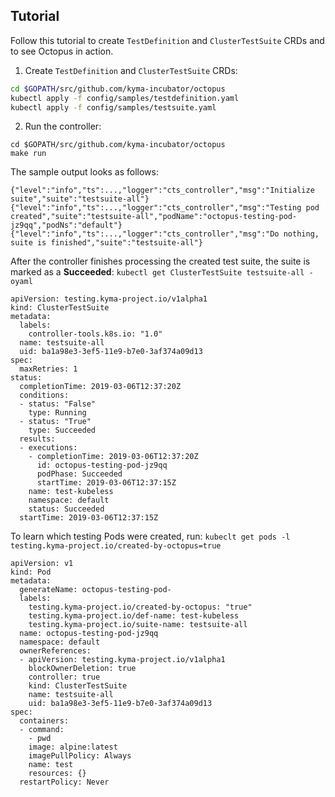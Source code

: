 ## Tutorial
Follow this tutorial to create `TestDefinition` and `ClusterTestSuite` CRDs and to see Octopus in action.

1. Create `TestDefinition` and `ClusterTestSuite` CRDs:

```bash
cd $GOPATH/src/github.com/kyma-incubator/octopus
kubectl apply -f config/samples/testdefinition.yaml
kubectl apply -f config/samples/testsuite.yaml

```
2. Run the controller:
```
cd $GOPATH/src/github.com/kyma-incubator/octopus
make run
```
The sample output looks as follows:
```
{"level":"info","ts":...,"logger":"cts_controller","msg":"Initialize suite","suite":"testsuite-all"}
{"level":"info","ts":...,"logger":"cts_controller","msg":"Testing pod created","suite":"testsuite-all","podName":"octopus-testing-pod-jz9qq","podNs":"default"}
{"level":"info","ts":...,"logger":"cts_controller","msg":"Do nothing, suite is finished","suite":"testsuite-all"}
```

After the controller finishes processing the created test suite, the suite is marked as a **Succeeded**:
`kubectl get ClusterTestSuite testsuite-all -oyaml`

```
apiVersion: testing.kyma-project.io/v1alpha1
kind: ClusterTestSuite
metadata:
  labels:
    controller-tools.k8s.io: "1.0"
  name: testsuite-all
  uid: ba1a98e3-3ef5-11e9-b7e0-3af374a09d13
spec:
  maxRetries: 1
status:
  completionTime: 2019-03-06T12:37:20Z
  conditions:
  - status: "False"
    type: Running
  - status: "True"
    type: Succeeded
  results:
  - executions:
    - completionTime: 2019-03-06T12:37:20Z
      id: octopus-testing-pod-jz9qq
      podPhase: Succeeded
      startTime: 2019-03-06T12:37:15Z
    name: test-kubeless
    namespace: default
    status: Succeeded
  startTime: 2019-03-06T12:37:15Z

```

To learn which testing Pods were created, run:
```kubeclt get pods -l testing.kyma-project.io/created-by-octopus=true ```


```
apiVersion: v1
kind: Pod
metadata:
  generateName: octopus-testing-pod-
  labels:
    testing.kyma-project.io/created-by-octopus: "true"
    testing.kyma-project.io/def-name: test-kubeless
    testing.kyma-project.io/suite-name: testsuite-all
  name: octopus-testing-pod-jz9qq
  namespace: default
  ownerReferences:
  - apiVersion: testing.kyma-project.io/v1alpha1
    blockOwnerDeletion: true
    controller: true
    kind: ClusterTestSuite
    name: testsuite-all
    uid: ba1a98e3-3ef5-11e9-b7e0-3af374a09d13
spec:
  containers:
  - command:
    - pwd
    image: alpine:latest
    imagePullPolicy: Always
    name: test
    resources: {}
  restartPolicy: Never

```
